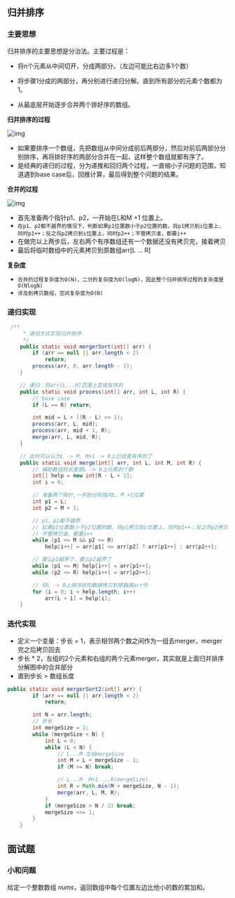 ## 归并排序

### 主要思想

归并排序的主要思想是分治法。主要过程是：

- 将n个元素从中间切开，分成两部分。（左边可能比右边多1个数）

- 将步骤1分成的两部分，再分别进行递归分解。直到所有部分的元素个数都为1。

- 从最底层开始逐步合并两个排好序的数组。

**归并排序的过程**

![img](https://static001.geekbang.org/resource/image/db/2b/db7f892d3355ef74da9cd64aa926dc2b.jpg)

- 如果要排序一个数组，先把数组从中间分成前后两部分，然后对前后两部分分别排序，再将排好序的两部分合并在一起，这样整个数组就都有序了。
- 是经典的递归的过程，分为递推和回归两个过程，一直缩小子问题的范围，知道遇到base case后，回推计算，最后得到整个问题的结果。

**合并的过程**

![img](https://static001.geekbang.org/resource/image/95/2f/95897ade4f7ad5d10af057b1d144a22f.jpg)

- 首先准备两个指针p1、p2，一开始在L和M +1 位置上。
- `在p1、p2都不越界的情况下，判断如果p1位置数小于p2位置的数，将p1拷贝到i位置上，同时p1++；反之将p2拷贝到i位置上，同时p2++；不管拷贝谁，都要i++`
- 在做完以上两步后，左右两个有序数组还有一个数据还没有拷贝完，接着拷贝
- 最后将临时数组中的元素拷贝到原数组arr[L ... R]

**复杂度**

- `合并的过程复杂度为O(N)，二分的复杂度为O(logN)，因此整个归并排序过程的复杂度是O(NlogN)`
- `涉及到拷贝数组，空间复杂度为O(N)`

### 递归实现

```java
 /**
     * 递归方式实现归并排序
     */
    public static void mergerSort(int[] arr) {
        if (arr == null || arr.length < 2)
            return;
        process(arr, 0, arr.length - 1);
    }

    // 递归：将arr[L...R]范围上变成有序的
    public static void process(int[] arr, int L, int R) {
        // base case
        if (L == R) return;

        int mid = L + ((R - L) >> 1);
        process(arr, L, mid);
        process(arr, mid + 1, R);
        merge(arr, L, mid, R);
    }

    // 此时可以认为L -> M, M+1 -> R上已经是有序的了
    public static void merge(int[] arr, int L, int M, int R) {
        // 辅助数组的长度是L -> R上元素的个数
        int[] help = new int[R - L + 1];
        int i = 0;

        // 准备两个指针,一开始分别指向L、M +1位置
        int p1 = L;
        int p2 = M + 1;

        // p1、p2都不越界
        // 如果p1位置数小于p2位置的数，将p1拷贝到i位置上，同时p1++；反之将p2拷贝到i位置上，同时p2++；
        // 不管拷贝谁，都要i++
        while (p1 <= M && p2 <= R)
            help[i++] = arr[p1] <= arr[p2] ? arr[p1++] : arr[p2++];

        // 要么p1越界了，要么p2越界了
        while (p1 <= M) help[i++] = arr[p1++];
        while (p2 <= R) help[i++] = arr[p2++];

        // 将L -> R上排序好的数据拷贝到原数据arr中
        for (i = 0; i < help.length; i++)
            arr[L + i] = help[i];
    }
```

### 迭代实现

- 定义一个变量：步长 = 1，表示相邻两个数之间作为一组去merger，merger完之后拷贝回去
- 步长 * 2，左组的2个元素和右组的两个元素merger，其实就是上面归并排序分解图中的合并部分
- 直到步长 > 数组长度

```java
public static void mergerSort2(int[] arr) {
        if (arr == null || arr.length < 2)
            return;

        int N = arr.length;
        // 步长
        int mergeSize = 1;
        while (mergeSize < N) {
            int L = 0;
            while (L < N) {
                // L...M 左组mergeSize
                int M = L + mergeSize - 1;
                if (M >= N) break;

                // L...M  M+1 ...R(mergeSize)
                int R = Math.min(M + mergeSize, N - 1);
                merge(arr, L, M, R);
            }
            if (mergeSize > N / 2) break;
            mergeSize <<= 1;
        }
    }
```

## 面试题

### 小和问题

给定一个整数数组 *nums*，返回数组中每个位置左边比他小的数的累加和。

